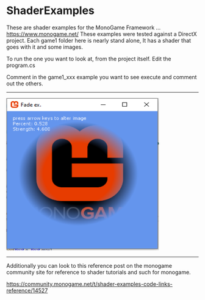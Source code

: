 # ShaderExamples  

These are shader examples for the MonoGame Framework ... https://www.monogame.net/ 
These examples were tested against a DirectX project.
 Each game1 folder here is nearly stand alone, It has a shader that goes with it and some images.


To run the one you want to look at, from the project itself.
Edit the program.cs

Comment in the game1_xxx example you want to see execute and comment out the others.

_______


<img src="ShaderFade.png"  height="400" width="400">

_______

Additionally you can look to this reference post on the monogame community site for reference to shader tutorials and such for monogame.

https://community.monogame.net/t/shader-examples-code-links-reference/14527

